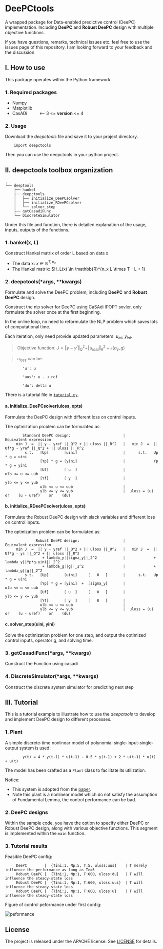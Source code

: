 # DeePCtools
A wrapped package for Data-enabled predictive control (DeePC) implementation. Including **DeePC** and **Robust DeePC** design with multiple objective functions.

If you have questions, remarks, technical issues etc. feel free to use the issues page of this repository. I am looking forward to your feedback and the discussion.
## I. How to use

This package operates within the Python framework.

### 1. Required packages

- Numpy
- Matplotlib
- CasADi &emsp; &emsp;     <-- 3 <= __version__ <= 4

### 2. Usage

Download the *deepctools* file and save it to your project directory.

```
    import deepctools
```
Then you can use the deepctools in your python project.

## II. deepctools toolbox organization
```
. 
└── deeptools 
    ├── hankel 
    ├── deepctools 
    │   ├── initialize_DeePCsolver
    │   ├── initialize_RDeePCsolver
    │   └── solver_step
    ├── getCasadiFunc 
    └── DiscreteSimulator
```

Under this file and function, there is detailed explanation of the usage, inputs, outputs of the functions. 

### 1. hankel(x, L)

Construct Hankel matrix of order L based on data x 

- The data x: $x \in \mathbb{R}^{T, n_x}$
- The Hankel matrix: $H_L(x) \in \mathbb{R}^{n_x  L \times T - L + 1}

### 2. deepctools(*args, **kwargs)

Formulate and solve the DeePC problem, including **DeePC** and **Robust DeePC** design.

Construct the nlp solver for DeePC using CaSAdi IPOPT sovler, only formulate the solver once at the first beginning. 

In the online loop, no need to reformulate the NLP problem which saves lots of computational time.

Each iteration, only need provide updated parameters: $u_{ini}$, $y_{ini}$.

> Objective function: $J = \Vert y - y^r \Vert_Q^2 + \Vert u_{loss} \Vert_R^2 + \mathcal{o}(\sigma_y, g)$

> $u_{loss}$ can be:

```       
        'u': u

        'uus': u - u_ref

        'du': delta u
``` 

There is a tutorial file in [`tutorial.py`](./tutorial.py).

#### a. initialize_DeePCsolver(uloss, opts)  

Formulate the DeePC design with different loss on control inputs.

The optmization problem can be formulated as:

```
        Standard DeePC design:                        |            Equivalent expression
     min J  =  || y - yref ||_Q^2 + || uloss ||_R^2   |   min J  =  || Uf*g - yref ||_Q^2 + || uloss ||_R^2
         s.t.   [Up]       [uini]                     |      s.t.   Up * g = uini
                [Yp] * g = [yini]                     |             Yp * g = yini
                [Uf]       [ u  ]                     |             ulb <= u <= uub
                [Yf]       [ y  ]                     |             ylb <= y <= yub
                ulb <= u <= uub                       |
                ylb <= y <= yub                       |  uloss = (u)   or    (u - uref)    or    (du)
```


#### b. initialize_RDeePCsolver(uloss, opts)  

Formulate the Robust DeePC design with slack variables and different loss on control inputs.

The optmization problem can be formulated as:

```
              Robust DeePC design:                    |            Equivalent expression
     min J  =  || y - yref ||_Q^2 + || uloss ||_R^2   |   min J  =  || Uf*g - ys ||_Q^2 + || uloss ||_R^2
                 + lambda_y||sigma_y||_2^2            |             + lambda_y||Yp*g-yini||_2^2
                 + lambda_g||g||_2^2                  |             + lambda_g||g||_2^2
         s.t.   [Up]       [uini]     [   0   ]       |      s.t.   Up * g = uini
                [Yp] * g = [yini]  +  [sigma_y]       |             ulb <= u <= uub
                [Uf]       [ u  ]     [   0   ]       |             ylb <= y <= yub
                [Yf]       [ y  ]     [   0   ]       |
                ulb <= u <= uub                       |
                ylb <= y <= yub                       |  uloss = (u)   or    (u - uref)    or    (du)
```

#### c. solver_step(uini, yini) 

Solve the optimization problem for one step, and output the optimized control inputs, operator g, and solving time.


### 3. getCasadiFunc(*args, **kwargs)

Construct the Function using casadi

### 4. DiscreteSimulator(*args, **kwargs)

Construct the discrete system simulator for predicting next step

## III. Tutorial 

This is a tutorial example to illustrate how to use the *deepctools* to develop and implement DeePC design to different processes.

### 1. Plant

A simple discrete-time nonlinear model of polynomial single-input-single-output system is used: 

```
        y(t) = 4 * y(t-1) * u(t-1) - 0.5 * y(t-1) + 2 * u(t-1) * u(t) + u(t)
```

The model has been crafted as a `Plant` class to facilitate its utilization.

Notice:

- This system is adopted from the [paper](https://ieeexplore.ieee.org/abstract/document/10319277).
- Note this plant is a nonlinear model which do not satisfy the assumption of Fundamental Lemma, the control performance can be bad.


### 2. DeePC designs

Within the sample code, you have the option to specify either DeePC or Robust DeePC design, along with various objective functions. This segment is implemented within the `main` function.

### 3. Tutorial results

 Feasible DeePC config: 
```
     DeePC        |  {Tini:1, Np:5, T:5, uloss:uus}    | T merely influence the performance as long as T>=5 
     Robust DeePC |  {Tini:1, Np:1, T:600, uloss:du}   | T will influence the steady-state loss 
     Robust DeePC |  {Tini:1, Np:1, T:600, uloss:uus}  | T will influence the steady-state loss
     Robust DeePC |  {Tini:1, Np:1, T:600, uloss:u}    | T will influence the steady-state loss
```

Figure of control peformance under first config:

![peformance](https://github.com/QiYuan-Zhang/DeePCtools/assets/53491122/b662fe31-b2ee-43b2-9c38-98673b2ddfb1)


## License

The project is released under the APACHE license. See [LICENSE](LICENSE) for details.